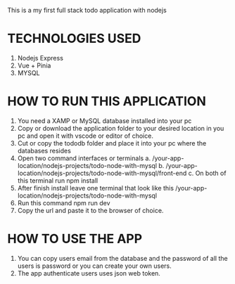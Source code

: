 This is a my first full stack todo application with nodejs

# TECHNOLOGIES USED

1. Nodejs Express
2. Vue + Pinia
3. MYSQL

# HOW TO RUN THIS APPLICATION

1. You need a XAMP or MySQL database installed into your pc
2. Copy or download the application folder to your desired location in you pc and open it with vscode or editor of choice.
3. Cut or copy the tododb folder and place it into your pc where the databases resides
4. Open two command interfaces or terminals
   a. /your-app-location/nodejs-projects/todo-node-with-mysql
   b. /your-app-location/nodejs-projects/todo-node-with-mysql/front-end
   c. On both of this terminal run npm install
5. After finish install leave one terminal that look like this
   /your-app-location/nodejs-projects/todo-node-with-mysql
6. Run this command npm run dev
7. Copy the url and paste it to the browser of choice.

# HOW TO USE THE APP

1. You can copy users email from the database and the password of all the users is password
   or you can create your own users.
2. The app authenticate users uses json web token.
